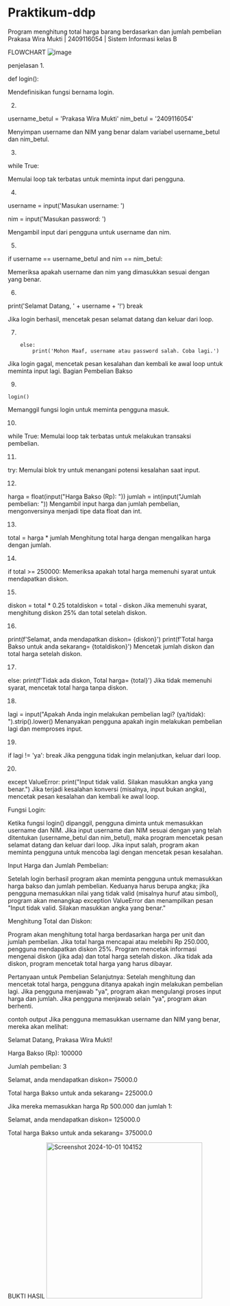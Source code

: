 # Praktikum-ddp

Program menghitung total harga barang berdasarkan dan jumlah pembelian
Prakasa Wira Mukti | 2409116054 | Sistem Informasi kelas B

FLOWCHART
![image](https://github.com/user-attachments/assets/0a540c9d-2df6-48a4-b8c5-0a8e4e60089a)



penjelasan
1.

def login():

Mendefinisikan fungsi bernama login.

2.

username_betul = 'Prakasa Wira Mukti'
nim_betul = '2409116054'

Menyimpan username dan NIM yang benar dalam variabel username_betul dan nim_betul.

3.

 while True:
 
 Memulai loop tak terbatas untuk meminta input dari pengguna.

4.

username = input('Masukan username: ')

nim = input('Masukan password: ')

Mengambil input dari pengguna untuk username dan nim.

5. 

if username == username_betul and nim == nim_betul:

Memeriksa apakah username dan nim yang dimasukkan sesuai dengan yang benar.

6.

  print('Selamat Datang, ' + username + '!')
            break  
            
Jika login berhasil, mencetak pesan selamat datang dan keluar dari loop.

7.

        else:
            print('Mohon Maaf, username atau password salah. Coba lagi.')
Jika login gagal, mencetak pesan kesalahan dan kembali ke awal loop untuk meminta input lagi.
Bagian Pembelian Bakso

9.

    login()
Memanggil fungsi login untuk meminta pengguna masuk.

10.

while True:
Memulai loop tak terbatas untuk melakukan transaksi pembelian.

11.

try:
Memulai blok try untuk menangani potensi kesalahan saat input.

12.

 harga = float(input("Harga Bakso (Rp): "))
 jumlah = int(input("Jumlah pembelian: "))
Mengambil input harga dan jumlah pembelian, mengonversinya menjadi tipe data float dan int.

13.

total = harga * jumlah
Menghitung total harga dengan mengalikan harga dengan jumlah.

14.

if total >= 250000:
Memeriksa apakah total harga memenuhi syarat untuk mendapatkan diskon.

15.

diskon = total * 0.25
totaldiskon = total - diskon
Jika memenuhi syarat, menghitung diskon 25% dan total setelah diskon.

16.

 print(f'Selamat, anda mendapatkan diskon= {diskon}')
 print(f'Total harga Bakso untuk anda sekarang= {totaldiskon}')
Mencetak jumlah diskon dan total harga setelah diskon.

17.

 else:
     print(f'Tidak ada diskon, Total harga= {total}')
Jika tidak memenuhi syarat, mencetak total harga tanpa diskon.

18.

 lagi = input("Apakah Anda ingin melakukan pembelian lagi? (ya/tidak): ").strip().lower()
Menanyakan pengguna apakah ingin melakukan pembelian lagi dan memproses input.

19.

if lagi != 'ya':
break
Jika pengguna tidak ingin melanjutkan, keluar dari loop.

20.

except ValueError:
print("Input tidak valid. Silakan masukkan angka yang benar.")
Jika terjadi kesalahan konversi (misalnya, input bukan angka), mencetak pesan kesalahan dan kembali ke awal loop.


Fungsi Login:

Ketika fungsi login() dipanggil, pengguna diminta untuk memasukkan username dan NIM.
Jika input username dan NIM sesuai dengan yang telah ditentukan (username_betul dan nim_betul), maka program mencetak pesan selamat datang dan keluar dari loop.
Jika input salah, program akan meminta pengguna untuk mencoba lagi dengan mencetak pesan kesalahan.

Input Harga dan Jumlah Pembelian:

Setelah login berhasil program akan meminta pengguna untuk memasukkan harga bakso dan jumlah pembelian.
Keduanya harus berupa angka; jika pengguna memasukkan nilai yang tidak valid (misalnya huruf atau simbol), program akan menangkap exception ValueError dan menampilkan pesan "Input tidak valid. Silakan masukkan angka yang benar."

Menghitung Total dan Diskon:

Program akan menghitung total harga berdasarkan harga per unit dan jumlah pembelian.
Jika total harga mencapai atau melebihi Rp 250.000, pengguna mendapatkan diskon 25%.
Program mencetak informasi mengenai diskon (jika ada) dan total harga setelah diskon.
Jika tidak ada diskon, program mencetak total harga yang harus dibayar.

Pertanyaan untuk Pembelian Selanjutnya:
Setelah menghitung dan mencetak total harga, pengguna ditanya apakah ingin melakukan pembelian lagi.
Jika pengguna menjawab "ya", program akan mengulangi proses input harga dan jumlah.
Jika pengguna menjawab selain "ya", program akan berhenti.

contoh output
Jika pengguna memasukkan username dan NIM yang benar, mereka akan melihat:

Selamat Datang, Prakasa Wira Mukti!

Harga Bakso (Rp): 100000

Jumlah pembelian: 3

Selamat, anda mendapatkan diskon= 75000.0      

Total harga Bakso untuk anda sekarang= 225000.0

Jika mereka memasukkan harga Rp 500.000 dan jumlah 1:

Selamat, anda mendapatkan diskon= 125000.0

Total harga Bakso untuk anda sekarang= 375000.0


BUKTI HASIL 
<img width="364" alt="Screenshot 2024-10-01 104152" src="https://github.com/user-attachments/assets/e041e125-8fb6-4b3f-bdeb-22f8231f8b3a">


